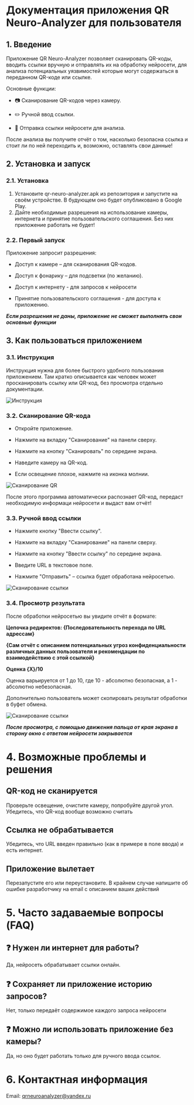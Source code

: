 # Документация приложения QR Neuro-Analyzer для пользователя

## 1. Введение
Приложение QR Neuro-Analyzer позволяет сканировать QR-коды, вводить ссылки вручную и отправлять их на обработку нейросети, для анализа потенциальных уязвимостей которые могут содержаться в переданном QR-коде или ссылке.

Основные функции:

 - 📷 Сканирование QR-кодов через камеру.

 - ✏️ Ручной ввод ссылки.

 - 🤖 Отправка ссылки нейросети для анализа.

После анализа вы получите отчёт о том, насколько безопасна ссылка и стоит ли по ней переходить и, возможно, оставлять свои данные!

## 2. Установка и запуск
### 2.1. Установка

1. Установите qr-neuro-analyzer.apk из репозитория и запустите на своём устройстве. В будующем оно будет опубликовано в Google Play.
2. Дайте необходимые разрешения на использование камеры, интернета и принятие пользовательского соглашения. Без них приложение работать не будет!

### 2.2. Первый запуск
Приложение запросит разрешения:

 - Доступ к камере – для сканирования QR-кодов.

 - Доступ к фонарику – для подсветки (по желанию).

 - Доступ к интернету - для запросов к нейросети

 - Принятие пользовательского соглашения - для доступа к приложению.

***Если разрешения не даны, приложение не сможет выполнять свои основные функции***

## 3. Как пользоваться приложением

### 3.1. Инструкция

Инструкция нужна для более быстрого удобного пользования приложением. Там кратко описывается как человек может просканировать ссылку или QR-код, без просмотра отдельно документации.

![Инструкция](media/img1.jpg)

### 3.2. Сканирование QR-кода

 - Откройте приложение.

 - Нажмите на вкладку "Сканирование" на панели сверху.

 - Нажмите на кнопку "Сканировать" по середине экрана.
 
 - Наведите камеру на QR-код.

 - Если освещение плохое, нажмите на иконка молнии.

![Сканирование QR](media/img2.jpg)

После этого программа автоматически распознает QR-код, передаст необходимую информаци нейросети и выдаст вам отчёт!

### 3.3. Ручной ввод ссылки

 - Нажмите кнопку "Ввести ссылку".

 - Нажмите на вкладку "Сканирование" на панели сверху.

 - Нажмите на кнопку "Ввести ссылку" по середине экрана.

 - Введите URL в текстовое поле.

 - Нажмите "Отправить" – ссылка будет обработана нейросетью.

![Сканирование ссылки](media/img3.jpg)

### 3.4. Просмотр результата
После обработки нейросетью вы увидите отчёт в формате:

**Цепочка редиректов: {Последовательность перехода по URL адрессам}**

**{Сам отчёт с описанием потенциальных угроз конфиденциальности различных данных пользователя и рекомендации по взаимодействию с этой ссылкой}**

**Оценка {X}/10**

Оценка варьируется от 1 до 10, где 10 - абсолютно безопасная, а 1 - абсолютно небезопасная.

Дополнительно пользователь может скопировать результат обработки в буфет обмена.

![Сканирование ссылки](media/img4.jpg)

***После просмотра, с помощью движения пальца от края экрана в сторону окно с ответом нейросети закрывается***

# 4. Возможные проблемы и решения
## QR-код не сканируется	
Проверьте освещение, очистите камеру, попробуйте другой угол. Убедитесь, что QR-код вообще возможно считать 
## Ссылка не обрабатывается	
Убедитесь, что URL введен правильно (как в примере в поле ввода) и есть интернет.
## Приложение вылетает	
Перезапустите его или переустановите. В крайнем случае напишите об ошибке разработчику на email с описанием ваших действий

# 5. Часто задаваемые вопросы (FAQ)
## ❓ Нужен ли интернет для работы?
Да, нейросеть обрабатывает ссылки онлайн.

## ❓ Сохраняет ли приложение историю запросов?
Нет, только передаёт содержимое каждого запроса нейросети

## ❓ Можно ли использовать приложение без камеры?
Да, но оно будет работать только для ручного ввода ссылок.

# 6. Контактная информация
Email: qrneuroanalyzer@yandex.ru
